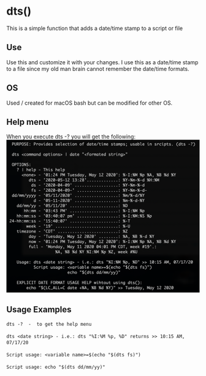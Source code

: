 # dts()
This is a simple function that adds a date/time stamp to a script or file

## Use
Use this and customize it with your changes. I use this as a date/time stamp to a file since my old man brain cannot remember the date/time formats.

## OS
Used / created for macOS bash but can be modified for other OS.

## Help menu
When you execute dts -? you will get the following:
![Help menu](https://github.com/al-jimenez/dts/blob/master/dts.png)

## Usage Examples

    dts -?  -  to get the help menu

    dts <date string> - i.e.: dts "%I:%M %p, %D" returns >> 10:15 AM, 07/17/20

    Script usage: <variable name>=$(echo "$(dts fs)")

    Script usage: echo "$(dts dd/mm/yy)"
